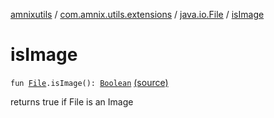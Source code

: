 [amnixutils](../../index.md) / [com.amnix.utils.extensions](../index.md) / [java.io.File](index.md) / [isImage](./is-image.md)

# isImage

`fun `[`File`](http://docs.oracle.com/javase/6/docs/api/java/io/File.html)`.isImage(): `[`Boolean`](https://kotlinlang.org/api/latest/jvm/stdlib/kotlin/-boolean/index.html) [(source)](https://github.com/AmniX/amnixUtils/tree/master/amnixutils/src/main/java/com/amnix/utils/extensions/FileExtensions.kt#L111)

returns true if File is an Image

